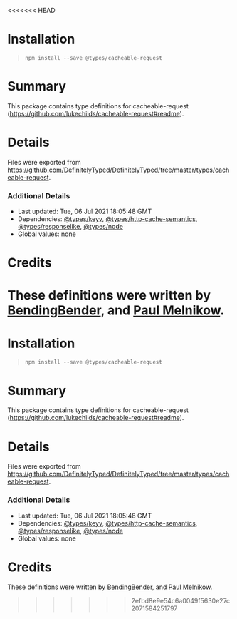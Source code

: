 <<<<<<< HEAD
# Installation
> `npm install --save @types/cacheable-request`

# Summary
This package contains type definitions for cacheable-request (https://github.com/lukechilds/cacheable-request#readme).

# Details
Files were exported from https://github.com/DefinitelyTyped/DefinitelyTyped/tree/master/types/cacheable-request.

### Additional Details
 * Last updated: Tue, 06 Jul 2021 18:05:48 GMT
 * Dependencies: [@types/keyv](https://npmjs.com/package/@types/keyv), [@types/http-cache-semantics](https://npmjs.com/package/@types/http-cache-semantics), [@types/responselike](https://npmjs.com/package/@types/responselike), [@types/node](https://npmjs.com/package/@types/node)
 * Global values: none

# Credits
These definitions were written by [BendingBender](https://github.com/BendingBender), and [Paul Melnikow](https://github.com/paulmelnikow).
=======
# Installation
> `npm install --save @types/cacheable-request`

# Summary
This package contains type definitions for cacheable-request (https://github.com/lukechilds/cacheable-request#readme).

# Details
Files were exported from https://github.com/DefinitelyTyped/DefinitelyTyped/tree/master/types/cacheable-request.

### Additional Details
 * Last updated: Tue, 06 Jul 2021 18:05:48 GMT
 * Dependencies: [@types/keyv](https://npmjs.com/package/@types/keyv), [@types/http-cache-semantics](https://npmjs.com/package/@types/http-cache-semantics), [@types/responselike](https://npmjs.com/package/@types/responselike), [@types/node](https://npmjs.com/package/@types/node)
 * Global values: none

# Credits
These definitions were written by [BendingBender](https://github.com/BendingBender), and [Paul Melnikow](https://github.com/paulmelnikow).
>>>>>>> 2efbd8e9e54c6a0049f5630e27c2071584251797
